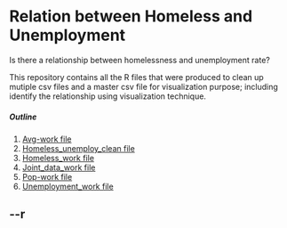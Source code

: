 # Relation between Homeless and Unemployment 

Is there a relationship between homelessness and unemployment rate?

This repository contains all the R files that were produced to clean up mutiple csv files 
and a master csv file for visualization purpose; including identify the relationship using 
visualization technique. 

##### Outline

1. [Avg-work file](https://github.com/linhly2012/FinalProjectSOC225/blob/master/Final%20Project%20225/avg-work.R) 
2. [Homeless_unemploy_clean file](https://github.com/linhly2012/FinalProjectSOC225/blob/master/Final%20Project%20225/homeless_unemploy_clean.R)
3. [Homeless_work file](https://github.com/linhly2012/FinalProjectSOC225/blob/master/Final%20Project%20225/homeless_work.R)
4. [Joint_data_work file](https://github.com/linhly2012/FinalProjectSOC225/blob/master/Final%20Project%20225/joint_data_work.R)
5. [Pop-work file](https://github.com/linhly2012/FinalProjectSOC225/blob/master/Final%20Project%20225/pop-work.R)
6. [Unemployment_work file](https://github.com/linhly2012/FinalProjectSOC225/blob/master/Final%20Project%20225/unemployment_work.R)


--r
--